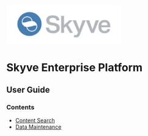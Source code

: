 <img src="docs/media/skyve-logo.png" width="300" style="margin: 0 auto; text-align: center" alt="Skyve logo" />

# Skyve Enterprise Platform
## User Guide

### Contents

* [Content Search](docs/content-search.md)
* [Data Maintenance](docs/data-maintenance.md)